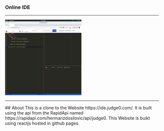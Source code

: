 ### Online IDE 
<hr />
<img src="images/first.png" width="250" height="250">

<hr />
## About
This is a clone to the Website https://ide.judge0.com/. It is built using the api from the RapidApi named 
https://rapidapi.com/hermanzdosilovic/api/judge0. This Website is buikt using reactjs hosted in github pages. 